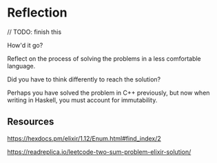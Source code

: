 # Reflection

// TODO: finish this

How'd it go?

Reflect on the process of solving the problems in a less comfortable language. 

Did you have to think differently to reach the solution? 

Perhaps you have solved the problem in C++ previously, but now when writing in Haskell, you must account for immutability.

## Resources
https://hexdocs.pm/elixir/1.12/Enum.html#find_index/2

https://readreplica.io/leetcode-two-sum-problem-elixir-solution/

